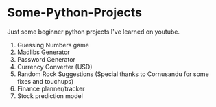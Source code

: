 # Some-Python-Projects
Just some beginner python projects I've learned on youtube.  

1. Guessing Numbers game
2. Madlibs Generator
3. Password Generator
4. Currency Converter (USD)
5. Random Rock Suggestions (Special thanks to Cornusandu for some fixes and touchups)
6. Finance planner/tracker
7. Stock prediction model
